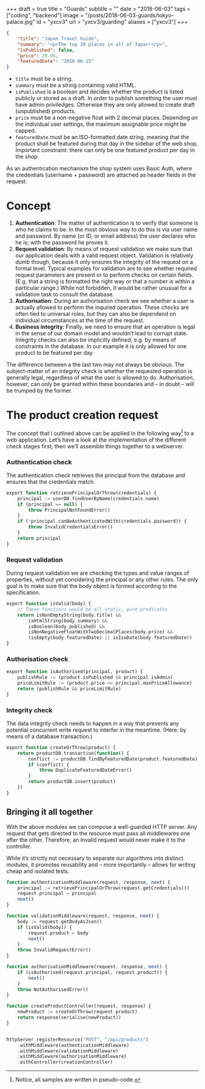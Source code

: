 +++
draft = true
title = "Guards"
subtitle = ""
date = "2018-06-03"
tags = ["coding", "backend"]
image = "/posts/2018-06-03-guards/tokyo-palace.jpg"
id = "yxcv3"
url = "yxcv3/guarding"
aliases = ["yxcv3"]
+++



```JSON
{
    "title": "Japan Travel Guide",
    "summary": "<p>The top 30 places in all of Japan!</p>",
    "isPublished": false,
    "price": 29.95,
    "featuredDate": "2018-06-15"
}
```

- `title` must be a string.
- `summary` must be a string containing valid HTML.
- `isPublished` is a boolean and decides whether the product is listed publicly or stored as a draft. In order to publish something the user must have admin priviledges. Otherwise they are only allowed to create draft (unpublished) products.
- `price` must be a non-negative float with 2 decimal places. Depending on the individual user settings, the maximum assignable price might be capped.
- `featuredDate` must be an ISO-formatted date string, meaning that the product shall be featured during that day in the sidebar of the web shop. Important constraint: there can only be one featured product per day in the shop.

As an authentication mechanism the shop system uses Basic Auth, where the credentials (username + password) are attached as header fields in the request.

# Concept

1. **Authentication**: The matter of authentication is to verify that someone is who he claims to be. In the most obvious way to do this is via user name and password. By name (or ID, or email address) the user declares who he is; with the password he proves it.
2. **Request validation**: By means of request validation we make sure that our application deals with a valid request object. Validation is relatively dumb though, because it only ensures the integrity of the request on a formal level. Typical examples for validation are to see whether required request parameters are present or to perform checks on certain fields. (E.g. that a string is formatted the right way or that a number is within a particular range.) While not forbidden, it would be rather unusual for a validation task to consult the database.
3. **Authorisation**: During an authorisation check we see whether a user is actually allowed to perform the inquired operation. These checks are often tied to universal roles, but they can also be dependend on individual circumstances at the time of the request.
4. **Business integrity**: Finally, we need to ensure that an operation is legal in the sense of our domain model and wouldn’t lead to corrupt state. Integrity checks can also be implicitly defined, e.g. by means of constraints in the database. In our example it is only allowed for one product to be featured per day.

The difference between a the last two may not always be obvious. The subject-matter of an integrity check is whether the requested operation is generally legal, regardless of what the user is allowed to do. Authorisation, however, can only be granted within these boundaries and – in doubt – will be trumped by the former.

# The product creation request

The concept that I outlined above can be applied in the following way[^1] to a web application. Let’s have a look at the implementation of the different check stages first; then we’ll assemble things together to a webserver.

### Authentication check

The authentication check retrieves the principal from the database and ensures that the credentials match.

```php
export function retrievePrincipalOrThrow(credentials) {
    principal := userDB.findUserByName(credentials.name)
    if (principal == null) {
        throw PrincipalNotFoundError()
    }
    if (!principal.canBeAuthenticatedWith(credentials.password)) {
        throw InvalidCredentialsError()
    }
    return principal
}
```

### Request validation

During request validation we are checking the types and value ranges of properties, without yet considering the principal or any other rules. The only goal is to make sure that the body object is formed according to the specification.

```php
export function isValid(body) {
    // These functions would be all static, pure predicates
    return isNonEmptyString(body.title) &&
        isHtmlString(body.summary) &&
        isBoolean(body.published) &&
        isNonNegativeFloatWithTwoDecimalPlaces(body.price) &&
        (isEmpty(body.featuredDate) || isIsoDate(body.featuredDate))
}
```

### Authorisation check



```php
export function isAuthorised(principal, product) {
    publishRule := (product.isPublished && principal.isAdmin)
    priceLimitRule := (product.price <= principal.maxPriceAllowance)
    return (publishRule && priceLimitRule)
}
```

### Integrity check

The data integrity check needs to happen in a way that prevents any potential  concurrent write request to interfer in the meantime. (Here: by means of a database transaction.)

```php
export function createOrThrow(product) {
    return productDB.transaction(function() {
        conflict := productDB.findByFeaturedDate(product.featuredDate)
        if (conflict) {
            throw DuplicateFeaturedDateError()
        }
        return productDB.insert(product)
    })
}
```

## Bringing it all together

With the above modules we can compose a well-guarded HTTP server. Any request that gets directed to the resource must pass all middlewares one after the other. Therefore, an invalid request would never make it to the controller.

While it’s strictly not necessary to separate our algorithms into distinct modules, it promotes reusability and – more importantly – allows for writing cheap and isolated tests.

```php
function authenticationMiddleware(request, response, next) {
    principal := retrievePrincipalOrThrow(request.getCredentials())
    request.principal = principal
    next()
}

function validationMiddleware(request, response, next) {
    body := request.getBodyAsJson()
    if (isValid(body)) {
        request.product = body
        next()
    }
    throw InvalidRequestError()
}

function authorisationMiddleware(request, response, next) {
    if (isAuthorised(request.principal, request.product)) {
        next()
    }
    throw NotAuthorisedError()
}

function createProductController(request, response) {
    newProduct := createOrThrow(request.product)
    return response(serialise(newProduct))
}


httpServer.registerResource("POST", "/api/products")
    .withMiddleware(authenticationMiddleware)
    .withMiddleware(validationMiddleware)
    .withMiddleware(authorisationMiddleware)
    .withController(creationController)
```


[^1]: Notice, all samples are written in pseudo-code.
